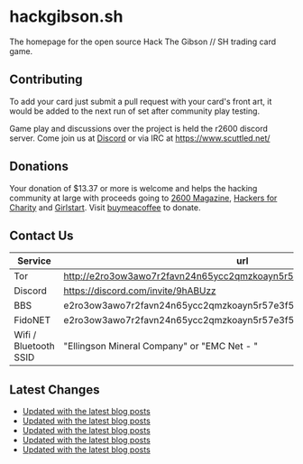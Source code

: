 # hackgibson.sh
The homepage for the open source Hack The Gibson // SH trading card game.


## Contributing

To add your card just submit a pull request with your card's front art, it would be added to the next run of set after community play testing.

Game play and discussions over the project is held the r2600 discord server. Come join us at [Discord](https://discord.com/invite/9hABUzz) or via IRC at https://www.scuttled.net/


## Donations

Your donation of $13.37 or more is welcome and helps the hacking community at large with proceeds going to [2600 Magazine](https://2600.com/), [Hackers for Charity](https://hackersforcharity.org) and [Girlstart](https://girlstart.org).  Visit [buymeacoffee](https://www.buymeacoffee.com/hackgibson.sh) to donate.


## Contact Us

Service | url
-|-
Tor | http://e2ro3ow3awo7r2favn24n65ycc2qmzkoayn5r57e3f56nvjwdcgg32ad.onion
Discord | https://discord.com/invite/9hABUzz
BBS | e2ro3ow3awo7r2favn24n65ycc2qmzkoayn5r57e3f56nvjwdcgg32ad.onion:23
FidoNET | e2ro3ow3awo7r2favn24n65ycc2qmzkoayn5r57e3f56nvjwdcgg32ad.onion:24554
Wifi / Bluetooth SSID | "Ellingson Mineral Company" or "EMC Net - <fidonet address>"

## Latest Changes
<!-- BLOG-POST-LIST:START -->
- [Updated with the latest blog posts](https://github.com/DFW2600/hackgibson.sh/commit/7d28a08e43e8244a534b09c6c009be005fc9057a)
- [Updated with the latest blog posts](https://github.com/DFW2600/hackgibson.sh/commit/2542f41f1c6f470ae080cc6d5a93e0759de3baee)
- [Updated with the latest blog posts](https://github.com/DFW2600/hackgibson.sh/commit/ed30d5b3c89049d80ce7e3ec98a0a6111307944c)
- [Updated with the latest blog posts](https://github.com/DFW2600/hackgibson.sh/commit/e80c9345c385a97c1540c92747ea6af09da15dd2)
- [Updated with the latest blog posts](https://github.com/DFW2600/hackgibson.sh/commit/982983471a2ea1cc85fcf9c5971773af3379b32a)
<!-- BLOG-POST-LIST:END -->
